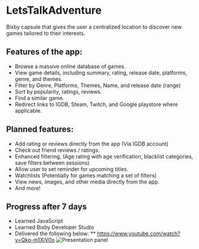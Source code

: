 # LetsTalkAdventure
Bixby capsule that gives the user a centralized location to discover new games tailored to their interests.

## Features of the app:
 * Browse a massive online database of games.
 * View game details, including summary, rating, release date, platforms, genre, and themes.
 * Filter by Genre, Platforms, Themes, Name, and release date (range)
 * Sort by popularity, ratings, reviews.
 * Find a similar game.
 * Redirect links to IGDB, Steam, Twitch, and Google playstore where applicable.
 
## Planned features:
 * Add rating or reviews directly from the app (Via IGDB account)
 * Check out friend reviews / ratings.
 * Enhanced filtering, (Age rating with age verification, blacklist categories, save filters between sessions)
 * Allow user to set reminder for upcoming titles.
 * Watchlists (Potentially for games matching a set of filters)
 * View news, images, and other media directly from the app.
 * And more!


## Progress after 7 days
* Learned JavaScript
* Learned Bixby Developer Studio
* Delivered the following below:
** https://www.youtube.com/watch?v=Qko-m1XjV0o
![Presentation panel](https://cdn.discordapp.com/attachments/567608389622956042/568156044144934927/unknown.png)

